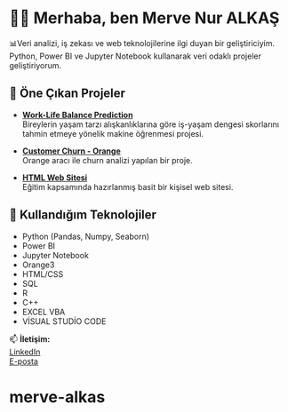 # 👩‍💻 Merhaba, ben Merve Nur ALKAŞ

📊Veri analizi, iş zekası ve web teknolojilerine ilgi duyan bir geliştiriciyim. Python, Power BI ve Jupyter Notebook kullanarak veri odaklı projeler geliştiriyorum.

## 💼 Öne Çıkan Projeler
- **[Work-Life Balance Prediction](https://github.com/Mervealkas/Yasam-Tarzi-Verileriyle-Work-Life-Balance-Tahmini-)**  
  Bireylerin yaşam tarzı alışkanlıklarına göre iş-yaşam dengesi skorlarını tahmin etmeye yönelik makine öğrenmesi projesi.

- **[Customer Churn - Orange](https://github.com/Mervealkas/customer-churn-orange)**  
  Orange aracı ile churn analizi yapılan bir proje.

- **[HTML Web Sitesi](https://github.com/Mervealkas/ILK-WEBSITEM)**  
  Eğitim kapsamında hazırlanmış basit bir kişisel web sitesi.

## 🧰 Kullandığım Teknolojiler
- Python (Pandas, Numpy, Seaborn)
- Power BI
- Jupyter Notebook
- Orange3
- HTML/CSS
- SQL
- R
- C++
- EXCEL VBA
- VİSUAL STUDİO CODE

📫 **İletişim:**  
[LinkedIn](www.linkedin.com/in/merve-nur-alkaş-117852234)  
[E-posta](alkasmervenur@gmail.com)
# merve-alkas

